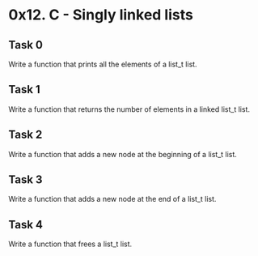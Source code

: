 # 0x12. C - Singly linked lists
## Task 0

Write a function that prints all the elements of a list_t list.
## Task 1

Write a function that returns the number of elements in a linked list_t list.
## Task 2

Write a function that adds a new node at the beginning of a list_t list.
## Task 3

Write a function that adds a new node at the end of a list_t list.
## Task 4

Write a function that frees a list_t list.